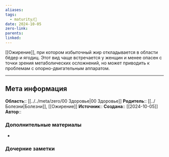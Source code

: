 ```yaml
---
aliases: 
tags:
  - maturity/🌱
date: 2024-10-05
zero-link: 
parents: 
linked:
---
```

[[Ожирение]], при котором избыточный жир откладывается в области бёдер и ягодиц. Этот вид чаще встречается у женщин и менее опасен с точки зрения метаболических осложнений, но может приводить к проблемам с опорно-двигательным аппаратом.


***
## Мета информация
**Область**:: [[../../meta/zero/00 Здоровье|00 Здоровье]]
**Родитель**:: [[../Болезни|Болезни]], [[Ожирение]]
**Источник**:: 
**Создана**:: [[2024-10-05]]
**Автор**:: 
### Дополнительные материалы
- 

### Дочерние заметки
<!-- QueryToSerialize: LIST FROM [[]] WHERE contains(Родитель, this.file.link) or contains(parents, this.file.link) -->

